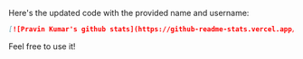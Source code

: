 Here's the updated code with the provided name and username:

```markdown
[![Pravin Kumar's github stats](https://github-readme-stats.vercel.app/api?username=Pravino24&theme=dark)](https://github.com/Pravino24/github-readme-stats)
``` 

Feel free to use it!
